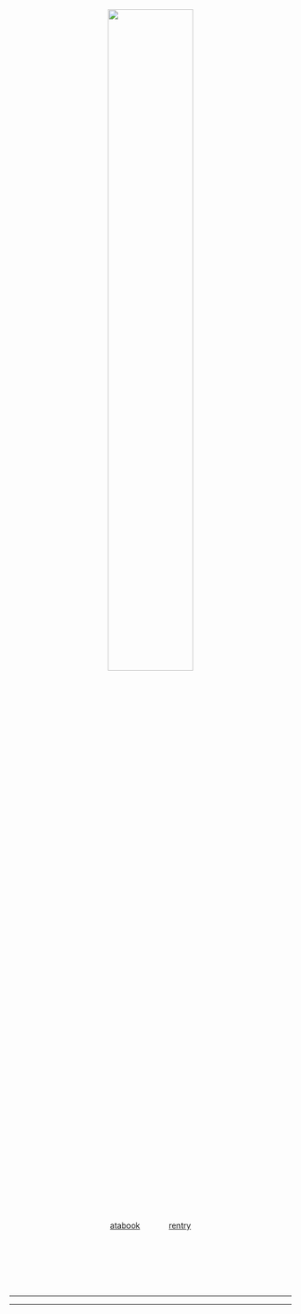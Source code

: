 <div align="center">

<img src="https://github.com/user-attachments/assets/e1ce2e0e-0c68-4bc3-90f7-ec87b7a3d96e" width="55%">
</p>
<a href="https://mashle.atabook.org/">atabook</a>ㅤㅤㅤㅤ<a href="https://rentry.co/m4shle">rentry</a></p>
</p>ㅤ
</p>ㅤ
</p>ㅤ

---
---

